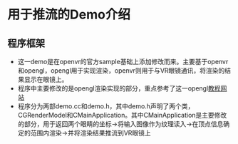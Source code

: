 # 用于推流的Demo介绍

## 程序框架
- 这一demo是在openvr的官方sample基础上添加修改而来。主要基于openvr和opengl，opengl用于实现渲染，openvr则用于与VR眼镜通讯，将渲染的结果显示在眼镜上。
- 程序中主要修改的是opengl渲染实现的部分，重点参考了这一opengl[教程网站](https://learnopengl.com/ "With a Title")
- 程序分为两部demo.cc和demo.h，其中demo.h声明了两个类，CGRenderModel和CMainApplication。其中CMainApplication是主要修改的部分，用于返回两个眼睛的坐标->将输入图像作为纹理读入->在顶点信息确定的范围内渲染->并将渲染结果推流到VR眼镜上
